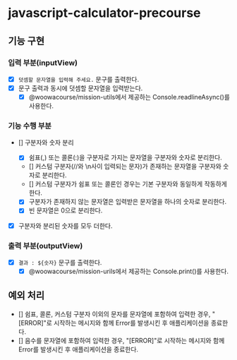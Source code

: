 # javascript-calculator-precourse

## 기능 구현

### 입력 부분(inputView)

- [x] `덧셈할 문자열을 입력해 주세요.` 문구를 출력한다.
- [x] 문구 출력과 동시에 덧셈할 문자열을 입력받는다.
  - [x] @woowacourse/mission-utils에서 제공하는 Console.readlineAsync()를 사용한다.

### 기능 수행 부분

- [] 구분자와 숫자 분리

  - [x] 쉼표(,) 또는 콜론(:)을 구분자로 가지는 문자열을 구분자와 숫자로 분리한다.
  - [] 커스텀 구분자(//와 \n사이 입력되는 문자)가 존재하는 문자열을 구분자와 숫자로 분리한다.
  - [] 커스텀 구분자가 쉼표 또는 콜론인 경우는 기본 구분자와 동일하게 작동하게 한다.
  - [x] 구분자가 존재하지 않는 문자열은 입력받은 문자열을 하나의 숫자로 분리한다.
  - [x] 빈 문자열은 0으로 분리한다.

- [x] 구분자와 분리된 숫자를 모두 더한다.

### 출력 부분(outputView)

- [x] `결과 : ${숫자}` 문구를 출력한다.
  - [x] @woowacourse/mission-urils에서 제공하는 Console.print()를 사용한다.

## 예외 처리

- [] 쉼표, 콜론, 커스텀 구분자 이외의 문자를 문자열에 포함하여 입력한 경우, "[ERROR]"로 시작하는 메시지와 함께 Error를 발생시킨 후 애플리케이션을 종료한다.
- [] 음수를 문자열에 포함하여 입력한 경우, "[ERROR]"로 시작하는 메시지와 함께 Error를 발생시킨 후 애플리케이션을 종료한다.
